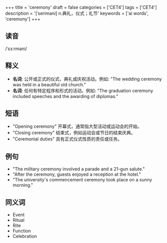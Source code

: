 +++
title = 'ceremony'
draft = false
categories = ['CET4']
tags = ['CET4']
description = '[ˈseriməni] n.典礼，仪式；礼节'
keywords = ['ai words', 'ceremony']
+++

## 读音
/ˈsɜːrməni/

## 释义
- **名词**: 公开或正式的仪式，典礼或庆祝活动。例如: "The wedding ceremony was held in a beautiful old church."
- **名词**: 任何有特定程序和形式的活动。例如: "The graduation ceremony included speeches and the awarding of diplomas."

## 短语
- "Opening ceremony" 开幕式，通常指大型活动或运动会的开始。
- "Closing ceremony" 结束式，例如运动会或节日的结束庆典。
- "Ceremonial duties" 具有正式仪式性质的责任或任务。

## 例句
- "The military ceremony involved a parade and a 21-gun salute."
- "After the ceremony, guests enjoyed a reception at the hotel."
- "The university's commencement ceremony took place on a sunny morning."

## 同义词
- Event
- Ritual
- Rite
- Function
- Celebration
